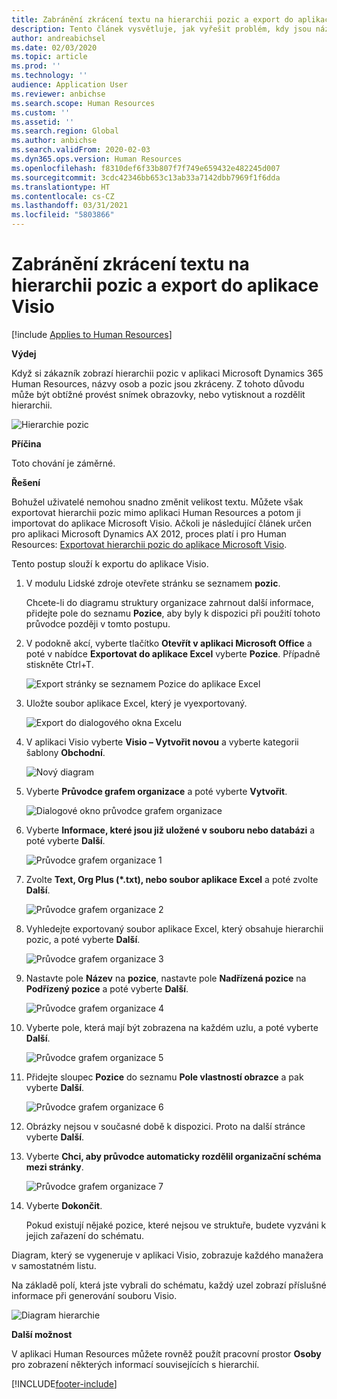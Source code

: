 ```yaml
---
title: Zabránění zkrácení textu na hierarchii pozic a export do aplikace Visio
description: Tento článek vysvětluje, jak vyřešit problém, kdy jsou názvy osob a pozic zkráceny při odběratelově zobrazení hierarchie pozic v aplikaci Microsoft Dynamics 365 Human Resources. Zkrácení textu může ztížit pořízení snímku obrazovky nebo tisk hierarchie.
author: andreabichsel
ms.date: 02/03/2020
ms.topic: article
ms.prod: ''
ms.technology: ''
audience: Application User
ms.reviewer: anbichse
ms.search.scope: Human Resources
ms.custom: ''
ms.assetid: ''
ms.search.region: Global
ms.author: anbichse
ms.search.validFrom: 2020-02-03
ms.dyn365.ops.version: Human Resources
ms.openlocfilehash: f8310def6f33b807f7f749e659432e482245d007
ms.sourcegitcommit: 3cdc42346bb653c13ab33a7142dbb7969f1f6dda
ms.translationtype: HT
ms.contentlocale: cs-CZ
ms.lasthandoff: 03/31/2021
ms.locfileid: "5803866"
---
```

# <a name="avoid-text-truncation-on-the-position-hierarchy-and-export-to-visio"></a>Zabránění zkrácení textu na hierarchii pozic a export do aplikace Visio

[!include [Applies to Human Resources](../includes/applies-to-hr.md)]

**Výdej**

Když si zákazník zobrazí hierarchii pozic v aplikaci Microsoft Dynamics 365 Human Resources, názvy osob a pozic jsou zkráceny. Z tohoto důvodu může být obtížné provést snímek obrazovky, nebo vytisknout a rozdělit hierarchii.

![Hierarchie pozic](media/position-h.png)

**Příčina**

Toto chování je záměrné.

**Řešení**

Bohužel uživatelé nemohou snadno změnit velikost textu. Můžete však exportovat hierarchii pozic mimo aplikaci Human Resources a potom ji importovat do aplikace Microsoft Visio. Ačkoli je následující článek určen pro aplikaci Microsoft Dynamics AX 2012, proces platí i pro Human Resources: [Exportovat hierarchii pozic do aplikace Microsoft Visio](https://docs.microsoft.com/dynamicsax-2012/appuser-itpro/export-a-position-hierarchy-to-microsoft-visio).

Tento postup slouží k exportu do aplikace Visio.

1. V modulu Lidské zdroje otevřete stránku se seznamem **pozic**.

    Chcete-li do diagramu struktury organizace zahrnout další informace, přidejte pole do seznamu **Pozice**, aby byly k dispozici při použití tohoto průvodce později v tomto postupu.

2. V podokně akcí, vyberte tlačítko **Otevřít v aplikaci Microsoft Office** a poté v nabídce **Exportovat do aplikace Excel** vyberte **Pozice**. Případně stiskněte Ctrl+T.

    ![Export stránky se seznamem Pozice do aplikace Excel](media/org-admin.png)

3. Uložte soubor aplikace Excel, který je vyexportovaný.

    ![Export do dialogového okna Excelu](media/export-excel.png)

4. V aplikaci Visio vyberte **Visio – Vytvořit novou** a vyberte kategorii šablony **Obchodní**.

    ![Nový diagram](media/new.png)

5. Vyberte **Průvodce grafem organizace** a poté vyberte **Vytvořit**.

    ![Dialogové okno průvodce grafem organizace](media/orgchart-wizard.png)

6. Vyberte **Informace, které jsou již uložené v souboru nebo databázi** a poté vyberte **Další**.

    ![Průvodce grafem organizace 1](media/orgchart-wizard7.png)

7. Zvolte **Text, Org Plus (\*.txt), nebo soubor aplikace Excel** a poté zvolte **Další**.

    ![Průvodce grafem organizace 2](media/orgchart-wizard3.png)

8. Vyhledejte exportovaný soubor aplikace Excel, který obsahuje hierarchii pozic, a poté vyberte **Další**.

    ![Průvodce grafem organizace 3](media/orgchart-wizard2.png)

9. Nastavte pole **Název** na **pozice**, nastavte pole **Nadřízená pozice** na **Podřízený pozice** a poté vyberte **Další**.

    ![Průvodce grafem organizace 4](media/orgchart-wizard1.png)

10. Vyberte pole, která mají být zobrazena na každém uzlu, a poté vyberte **Další**.

    ![Průvodce grafem organizace 5](media/orgchart-wizard5.png)

11. Přidejte sloupec **Pozice** do seznamu **Pole vlastností obrazce** a pak vyberte **Další**.

    ![Průvodce grafem organizace 6](media/orgchart-wizard6.png)

12. Obrázky nejsou v současné době k dispozici. Proto na další stránce vyberte **Další**.
13. Vyberte **Chci, aby průvodce automaticky rozdělil organizační schéma mezi stránky**.

    ![Průvodce grafem organizace 7](media/orgchart-wizard4.png)

14. Vyberte **Dokončit**.

    Pokud existují nějaké pozice, které nejsou ve struktuře, budete vyzváni k jejich zařazení do schématu.

Diagram, který se vygeneruje v aplikaci Visio, zobrazuje každého manažera v samostatném listu.

Na základě polí, která jste vybrali do schématu, každý uzel zobrazí příslušné informace při generování souboru Visio.

![Diagram hierarchie](media/hierarchy.png)

**Další možnost**

V aplikaci Human Resources můžete rovněž použít pracovní prostor **Osoby** pro zobrazení některých informací souvisejících s hierarchií.


[!INCLUDE[footer-include](../includes/footer-banner.md)]